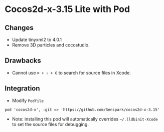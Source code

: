 # Cocos2d-x-3.15 Lite with Pod

## Changes

- Update tinyxml2 to 4.0.1
- Remove 3D particles and cocostudio.

## Drawbacks

- Cannot use `⌘ + ⇧ + O` to search for source files in Xcode.

## Integration

- Modify `Podfile`

```
pod 'cocos2d-x', :git => 'https://github.com/Senspark/cocos2d-x-3.15'
```

- Note: installing this pod will automatically overrides `~/.lldbinit-Xcode` to set the source files for debugging.